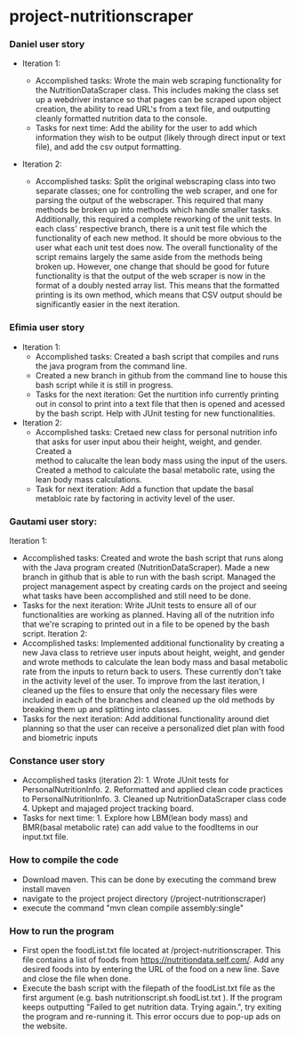 # project-nutritionscraper
### Daniel user story
-  Iteration 1:
	- Accomplished tasks: Wrote the main web scraping functionality for the NutritionDataScraper class. This includes making the class set up a webdriver instance so that pages can be scraped upon object creation, the ability to read URL's from a text file, and outputting cleanly formatted nutrition data to the console.
	- Tasks for next time: Add the ability for the user to add which information they wish to be output (likely through direct input or text file), and add the csv output formatting.


- Iteration 2: 
	- Accomplished tasks: Split the original webscraping class into two separate classes; one for controlling the web scraper, and one for parsing the output of the webscraper. This required that many methods be broken up into methods which handle smaller tasks. Additionally, this required a complete reworking of the unit tests. In each class' respective branch, there is a unit test file which the functionality of each new method. It should be more obvious to the user what each unit test does now. The overall functionality of the script remains largely the same aside from the methods being broken up. However, one change that should be good for future functionality is that the output of the web scraper is now in the format of a doubly nested array list. This means that the formatted printing is its own method, which means that CSV output should be significantly easier in the next iteration.
	

### Efimia user story 
- Iteration 1:
	- Accomplished tasks: Created a bash script that compiles and runs the java program from the command line. 
	- Created a new branch in github from the command line to house this bash script while it is still in progress. 
	- Tasks for the next iteration: Get the nurtition info currently printing out in consol to print into a text file that then is opened and acessed by the bash script. Help with JUnit testing for new functionalities. 
- Iteration 2: 
	- Accomplished tasks: Cretaed new class for personal nutrition info that asks for user input abou their height, weight, and gender. Created a 	
method to calucalte the lean body mass using the input of the users. Created a method to calculate the basal metabolic rate, using the lean body 
mass calculations. 
	- Task for next iteration: Add a function that update the basal metabloic rate by factoring in activity level of the user.
	
### Gautami user story: 
Iteration 1: 
- Accomplished tasks: Created and wrote the bash script that runs along with the Java program created (NutritionDataScraper). Made a new branch in github that is able to run with the bash script. Managed the project management aspect by creating cards on the project and seeing what tasks have been accomplished and still need to be done. 
- Tasks for the next iteration: Write JUnit tests to ensure all of our functionalities are working as planned. Having all of the nutrition info that we're scraping to printed out in a file to be opened by the bash script. 
Iteration 2: 
- Accomplished tasks: Implemented additional functionality by creating a new Java class to retrieve user inputs about height, weight, and gender and wrote methods to calculate the lean body mass and basal metabolic rate from the inputs to return back to users. These currently don't take in the activity level of the user. To improve from the last iteration, I cleaned up the files to ensure that only the necessary files were included in each of the branches and cleaned up the old methods by breaking them up and splitting into classes. 
- Tasks for the next iteration: Add additional functionality around diet planning so that the user can receive a personalized diet plan with food and biometric inputs

### Constance user story 
- Accomplished tasks (iteration 2): 1. Wrote JUnit tests for PersonalNutritionInfo. 2. Reformatted and applied clean code practices to PersonalNutritionInfo. 3. Cleaned up NutritionDataScraper class code 4. Upkept and majaged project tracking board.   
- Tasks for next time: 1. Explore how LBM(lean body mass) and BMR(basal metabolic rate) can add value to the foodItems in our input.txt file.



### How to compile the code
- Download maven. This can be done by executing the command brew install maven
- navigate to the project project directory (/project-nutritionscraper)
- execute the command "mvn clean compile assembly:single"

### How to run the program
- First open the foodList.txt file located at /project-nutritionscraper. This file contains a list of foods from https://nutritiondata.self.com/. Add any desired foods into by entering the URL of the food on a new line. Save and close the file when done.
- Execute the bash script with the filepath of the foodList.txt file as the first argument (e.g. bash nutritionscript.sh foodList.txt ). If the program keeps outputting "Failed to get nutrition data. Trying again.", try exiting the program and re-running it. This error occurs due to pop-up ads on the website.
